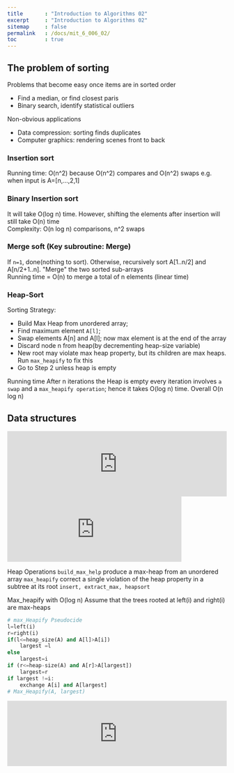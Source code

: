 ```yaml
---
title       : "Introduction to Algorithms 02"
excerpt     : "Introduction to Algorithms 02"
sitemap     : false
permalink   : /docs/mit_6_006_02/
toc         : true
---
```


## The problem of sorting
Problems that become easy once items are in sorted order
* Find a median, or find closest paris
* Binary search, identify statistical outliers

Non-obvious applications
* Data compression: sorting finds duplicates
* Computer graphics: rendering scenes front to back

### Insertion sort  
Running time: O(n^2) because O(n^2) compares and O(n^2) swaps e.g. when input is A=[n,...,2,1]

### Binary Insertion sort  
It will take O(log n) time. However, shifting the elements after insertion will still take O(n) time  
Complexity: O(n log n) comparisons,  n^2 swaps

### Merge soft (Key subroutine: Merge)  
If `n=1`, done(nothing to sort). Otherwise, recursively sort A[1..n/2] and A[n/2+1..n]. "Merge" the two sorted sub-arrays  
Running time = O(n) to merge a total of n elements (linear time)

### Heap-Sort
Sorting Strategy:
* Build Max Heap from unordered array;
* Find maximum element `A[l]`;
* Swap elements A[n] and A[l]; now max element is at the end of the array
* Discard node n from heap(by decrementing heap-size variable)
* New root may violate max heap property, but its children are max heaps. Run `max_heapify` to fix this
* Go to Step 2 unless heap is empty

Running time
After n iterations the Heap is empty every iteration involves `a swap` and a `max_heapify operation`; hence it takes O(log n) time. Overall O(n log n)

## Data structures
<iframe src="https://hostux.social/@aisuko/109781364506786788/embed" class="mastodon-embed" style="max-width: 100%; border: 0" width="700" allowfullscreen="allowfullscreen"></iframe><script src="https://hostux.social/embed.js" async="async"></script>

<iframe src="https://hostux.social/@aisuko/109781962045878255/embed" class="mastodon-embed" style="max-width: 100%; border: 0" width="400" allowfullscreen="allowfullscreen"></iframe><script src="https://hostux.social/embed.js" async="async"></script>

Heap Operations
`build_max_help` produce a max-heap from an unordered array
`max_heapify` correct a single violation of the heap property in a subtree at its root
`insert, extract_max, heapsort`

Max_heapify with O(log n)
Assume that the trees rooted at left(i) and right(i) are max-heaps

```python
# max_Heapify Pseudocide
l=left(i)
r=right(i)
if(l<=heap_size(A) and A[l]>A[i])
    largest =l
else
    largest=i
if (r<=heap-size(A) and A[r]>A[largest])
    largest=r
if largest !=i:
    exchange A[i] and A[largest]
# Max_Heapify(A, largest)
```

<iframe src="https://hostux.social/@aisuko/109782285623362932/embed" class="mastodon-embed" style="max-width: 100%; border: 0" width="600" allowfullscreen="allowfullscreen"></iframe><script src="https://hostux.social/embed.js" async="async"></script>

